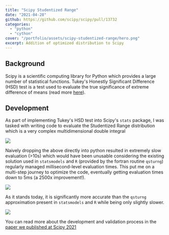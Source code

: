```yaml
---
title: "Scipy Studentized Range"
date: "2021-04-28"
github: https://github.com/scipy/scipy/pull/13732
categories:
  - "python"
  - "cython"
cover: "/portfolio/assets/scipy-studentized-range/hero.png"
excerpt: Addition of optimized distribution to Scipy 
---
```

## Background
Scipy is a scientific computing library for Python which provides a large number of statistical functions. Tukey's Honestly Significant Difference (HSD) test is a test used to evaluate the true significance of extreme difference of means (read more [here](https://en.wikipedia.org/wiki/Tukey%27s_range_test)).

## Development
As part of implementing Tukey's HSD test into Scipy's `stats` package, I was tasked with writing code to evaluate the Studentized Range distribution which is a very complex multidimensional double integral 

<img src="/portfolio/assets/scipy-studentized-range/studentized_range.png" style="filter: invert(1); mix-blend-mode: difference; margin:auto"/>

Naively dropping the above directly into python resulted in extremely slow evaluation (>10s) which would have been unusable considering the existing solution used in `statsmodels` and `R` (provided by the fortran routine `qsturng`) regularly managed millisecond-level evaluation times. This put me on a multi-step journey to optimize the code, eventually getting evaluation times down to 5ms (a 2500x improvement!).

<img src="/portfolio/assets/scipy-studentized-range/timings.png" style="margin:auto"/>

As it stands today, it is significantly more accurate than the `qsturng` approximation present in `statsmodels` and `R` while being only slightly slower.

<img src="/portfolio/assets/scipy-studentized-range/accuracy.png" style="margin:auto"/>

You can read more about the development and validation process in the [paper we published at Scipy 2021](https://zenodo.org/records/5151976)
